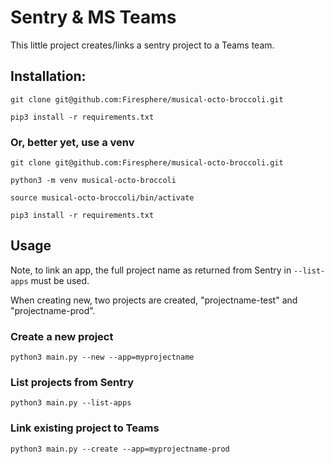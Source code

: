 # Sentry & MS Teams

This little project creates/links a sentry project to a Teams team.

## Installation:

`git clone git@github.com:Firesphere/musical-octo-broccoli.git`

`pip3 install -r requirements.txt`

### Or, better yet, use a venv

`git clone git@github.com:Firesphere/musical-octo-broccoli.git`

`python3 -m venv musical-octo-broccoli`

`source musical-octo-broccoli/bin/activate`

`pip3 install -r requirements.txt`

## Usage

Note, to link an app, the full project name as returned from Sentry in `--list-apps` must be used.

When creating new, two projects are created, "projectname-test" and "projectname-prod".

### Create a new project
`python3 main.py --new --app=myprojectname`

### List projects from Sentry
`python3 main.py --list-apps`

### Link existing project to Teams
`python3 main.py --create --app=myprojectname-prod`

